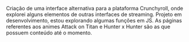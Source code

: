 Criação de uma interface alternativa para a plataforma Crunchyroll, onde explorei alguns elementos de outras interfaces de streaming. Projeto em desenvolvimento, estou explorando algumas funções em JS.
As páginas referentes aos animes Attack on Titan e Hunter x Hunter são as que possuem conteúdo até o momento.